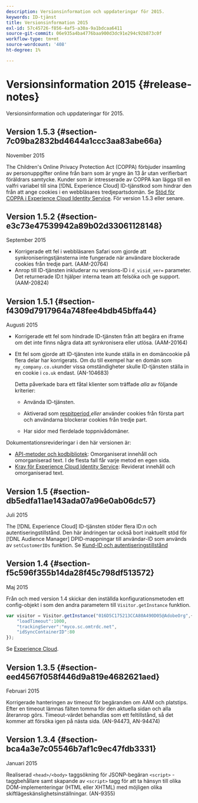 ```yaml
---
description: Versionsinformation och uppdateringar för 2015.
keywords: ID-tjänst
title: Versionsinformation 2015
exl-id: 57c45726-f856-4af5-a30a-9a1bdcaa6411
source-git-commit: 06e935a4ba4776baa900d3dc91e294c92b873c0f
workflow-type: tm+mt
source-wordcount: '408'
ht-degree: 1%

---
```


# Versionsinformation 2015 {#release-notes}

Versionsinformation och uppdateringar för 2015.

## Version 1.5.3 {#section-7c09ba2832bd4644a1ccc3aa83abe66a}

November 2015

The Children&#39;s Online Privacy Protection Act (COPPA) förbjuder insamling av personuppgifter online från barn som är yngre än 13 år utan verifierbart föräldrars samtycke. Kunder som är intresserade av COPPA kan lägga till en valfri variabel till sina [!DNL Experience Cloud] ID-tjänstkod som hindrar den från att ange cookies i en webbläsares tredjepartsdomän. Se [Stöd för COPPA i Experience Cloud Identity Service](../reference/coppa.md#concept-d7ddf81bebd74f129661fcec1ca19413). För version 1.5.3 eller senare.

## Version 1.5.2 {#section-e3c73e47539942a89b02d33061128148}

September 2015

* Korrigerade ett fel i webbläsaren Safari som gjorde att synkroniseringstjänsterna inte fungerade när användare blockerade cookies från tredje part. (AAM-20764)
* Anrop till ID-tjänsten inkluderar nu versions-ID i `d_visid_ver=` parameter. Det returnerade ID:t hjälper interna team att felsöka och ge support. (AAM-20824)

## Version 1.5.1 {#section-f4309d7917964a748fee4bdb45bffa44}

Augusti 2015

* Korrigerade ett fel som hindrade ID-tjänsten från att begära en iframe om det inte finns några data att synkronisera eller utlösa. (AAM-20164)
* Ett fel som gjorde att ID-tjänsten inte kunde ställa in en domäncookie på flera delar har korrigerats. Om du till exempel har en domän som `my_company.co.uk`under vissa omständigheter skulle ID-tjänsten ställa in en cookie i `co.uk` endast. (AN-104683)

   Detta påverkade bara ett fåtal klienter som träffade *alla* av följande kriterier:

   * Använda ID-tjänsten.
   * Aktiverad som [respitperiod ](../reference/analytics-reference/grace-period.md)*eller* använder cookies från första part och användarna blockerar cookies från tredje part.

   * Har sidor med flerdelade toppnivådomäner.

Dokumentationsrevideringar i den här versionen är:

* [API-metoder och kodbibliotek](../library/library.md#concept-ff27497375644a898d47984aefb21c97): Omorganiserat innehåll och omorganiserad text. I de flesta fall får varje metod en egen sida.
* [Krav för Experience Cloud Identity Service](../reference/requirements.md): Reviderat innehåll och omorganiserad text.

## Version 1.5 {#section-db5edfa11ae143ada07a96e0ab06dc57}

Juli 2015

The [!DNL Experience Cloud] ID-tjänsten stöder flera ID:n och autentiseringstillstånd. Den här ändringen tar också bort inaktuellt stöd för [!DNL Audience Manager] DPID-mappningar till användar-ID som används av `setCustomerIDs` funktion. Se [Kund-ID och autentiseringstillstånd](../reference/authenticated-state.md)

## Version 1.4 {#section-f5c596f355b14da28f45c798df513572}

Maj 2015

Från och med version 1.4 skickar den inställda konfigurationsmetoden ett config-objekt i som den andra parametern till `Visitor.getInstance` funktion.

```js
var visitor = Visitor.getInstance("016D5C175213CCA80A490D05@AdobeOrg",{ 
    "loadTimeout":1000, 
    "trackingServer":"myco.sc.omtrdc.net", 
    "idSyncContainerID":80 
});
```

Se [Experience Cloud](../implementation-guides/setup-analytics.md#concept-9ebbea85cb844a15b557be572cd142fd).

## Version 1.3.5 {#section-eed4567f058f446d9a819e4682621aed}

Februari 2015

Korrigerade hanteringen av timeout för begäranden om AAM och platstips. Efter en timeout lämnas fälten tomma för den aktuella sidan och alla återanrop görs. Timeout-värdet behandlas som ett feltillstånd, så det kommer att försöka igen på nästa sida. (AN-94473, AN-94474)

## Version 1.3.4 {#section-bca4a3e7c05546b7af1c9ec47fdb3331}

Januari 2015

Realiserad `<head>/<body>` taggsökning för JSONP-begäran `<script>` -taggbehållare samt skapande av `<script>` tagg för att ta hänsyn till olika DOM-implementeringar (HTML eller XHTML) med möjligen olika skiftlägeskänslighetsinställningar. (AN-9355)
